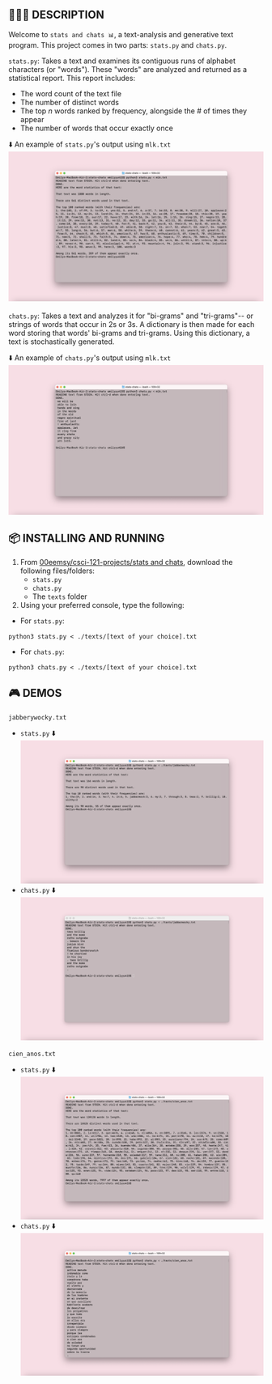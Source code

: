 ## 👩🏻‍💻 DESCRIPTION
Welcome to `stats and chats 📊`, a text-analysis and generative text program. This project comes in two parts: `stats.py` and `chats.py`.

`stats.py`: Takes a text and examines its contiguous runs of alphabet characters (or "words"). These "words" are analyzed and returned as a statistical report.
This report includes:
* The word count of the text file
* The number of distinct words
* The top _n_ words ranked by frequency, alongside the # of times they appear
* The number of words that occur exactly once
  
⬇️ An example of `stats.py`'s output using `mlk.txt`
![](./visuals/mlk-stats.png)
<br>
<br>
`chats.py`: Takes a text and analyzes it for "bi-grams" and "tri-grams"-- or strings of words that occur in 2s or 3s. A dictionary is then made for each word storing that words' bi-grams and tri-grams. Using this dictionary, a text is stochastically generated.

⬇️ An example of `chats.py`'s output using `mlk.txt`
![](./visuals/mlk-chats.png)

##  📦 INSTALLING AND RUNNING 
1. From [00eemsy/csci-121-projects/stats and chats](https://github.com/00eemsy/csci-121-projects/tree/main/stats%20and%20chats), download the following files/folders:
   * `stats.py`
   * `chats.py`
   * The `texts` folder
2. Using your preferred console, type the following:
* For `stats.py`:
```
python3 stats.py < ./texts/[text of your choice].txt
```
* For `chats.py`:
```
python3 chats.py < ./texts/[text of your choice].txt
```  
   

## 🎮 DEMOS 
`jabberywocky.txt`
* `stats.py` ⬇️
  ![](./visuals/jabberywocky-stats.png)
* `chats.py` ⬇️
  ![](./visuals/jabberywocky-chats.png)

`cien_anos.txt`
* `stats.py` ⬇️
  ![](./visuals/cien-anos-stats.png)
* `chats.py` ⬇️
  ![](./visuals/cien-anos-chats.png)
